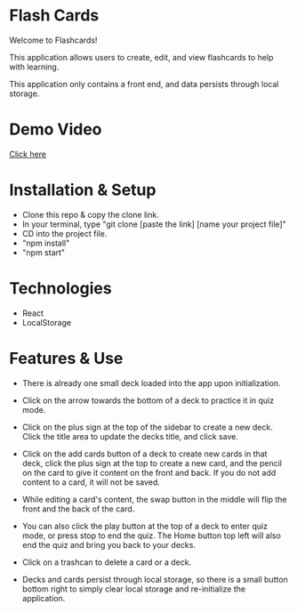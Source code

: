 # Flash Cards

Welcome to Flashcards!

This application allows users to create, edit, and view flashcards to help with learning.

This application only contains a front end, and data persists through local storage.

# Demo Video

[Click here](https://youtu.be/4qo-jDFot3c)

# Installation & Setup

- Clone this repo & copy the clone link.
- In your terminal, type "git clone [paste the link]  [name your project file]"
- CD into the project file.
- "npm install"
- "npm start"

# Technologies
- React
- LocalStorage

# Features & Use

- There is already one small deck loaded into the app upon initialization.

- Click on the arrow towards the bottom of a deck to practice it in quiz mode.

- Click on the plus sign at the top of the sidebar to create a new deck. Click the title area to update the decks title, and click save.

- Click on the add cards button of a deck to create new cards in that deck, click the plus sign at the top to create a new card, and the pencil on the card to give it content on the front and back. If you do not add content to a card, it will not be saved.

- While editing a card's content, the swap button in the middle will flip the front and the back of the card. 

- You can also click the play button at the top of a deck to enter quiz mode, or press stop to end the quiz. The Home button top left will also end the quiz and bring you back to your decks.

- Click on a trashcan to delete a card or a deck.

- Decks and cards persist through local storage, so there is a small button bottom right to simply clear local storage and re-initialize the application.
